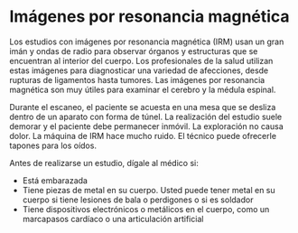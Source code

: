 Imágenes por resonancia magnética
=================================


Los estudios con imágenes por resonancia magnética (IRM) usan un gran imán y ondas de radio para observar órganos y estructuras que se encuentran al interior del cuerpo. Los profesionales de la salud utilizan estas imágenes para diagnosticar una variedad de afecciones, desde rupturas de ligamentos hasta tumores. Las imágenes por resonancia magnética son muy útiles para examinar el cerebro y la médula espinal. 


Durante el escaneo, el paciente se acuesta en una mesa que se desliza dentro de un aparato con forma de túnel. La realización del estudio suele demorar y el paciente debe permanecer inmóvil. La exploración no causa dolor. La máquina de IRM hace mucho ruido. El técnico puede ofrecerle tapones para los oídos.


Antes de realizarse un estudio, dígale al médico si:


* Está embarazada
* Tiene piezas de metal en su cuerpo. Usted puede tener metal en su cuerpo si tiene lesiones de bala o perdigones o si es soldador
* Tiene dispositivos electrónicos o metálicos en el cuerpo, como un marcapasos cardíaco o una articulación artificial

